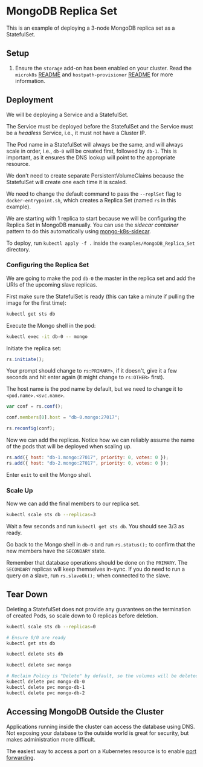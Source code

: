 # MongoDB Replica Set

This is an example of deploying a 3-node MongoDB replica set as a StatefulSet.

## Setup
  1. Ensure the `storage` add-on has been enabled on your cluster. Read the `microk8s` [README](https://github.com/ubuntu/microk8s) and `hostpath-provisioner` [README](https://github.com/juju-solutions/hostpath-provisioner) for more information.

## Deployment

We will be deploying a Service and a StatefulSet.

The Service must be deployed before the StatefulSet and the Service must be a _headless_ Service,
i.e., it must not have a Cluster IP.

The Pod name in a StatefulSet will always be the same, and will always scale in order, i.e., `db-0`
will be created first, followed by `db-1`. This is important, as it ensures the DNS lookup will
point to the appropriate resource.

We don't need to create separate PersistentVolumeClaims because the StatefulSet will create one each
time it is scaled.

We need to change the default command to pass the `--replSet` flag to `docker-entrypoint.sh`, which
creates a Replica Set (named `rs` in this example).

We are starting with 1 replica to start because we will be configuring the Replica Set in MongoDB
manually. You can use the _sidecar container_ pattern to do this automatically using [mongo-k8s-sidecar](https://github.com/cvallance/mongo-k8s-sidecar).

To deploy, run `kubectl apply -f .` inside the `examples/MongoDB_Replica_Set` directory.

### Configuring the Replica Set

We are going to make the pod `db-0` the master in the replica set and add the URIs of the upcoming
slave replicas.

First make sure the StatefulSet is ready (this can take a minute if pulling the image for the first
time):

```bash
kubectl get sts db
```

Execute the Mongo shell in the pod:

```bash
kubectl exec -it db-0 -- mongo
```

Initiate the replica set:

```javascript
rs.initiate();
```

Your prompt should change to `rs:PRIMARY>`, if it doesn't, give it a few seconds and hit enter
again (it might change to `rs:OTHER>` first).

The host name is the pod name by default, but we need to change it to `<pod.name>.<svc.name>`.

```javascript
var conf = rs.conf();

conf.members[0].host = "db-0.mongo:27017";

rs.reconfig(conf);
```

Now we can add the replicas. Notice how we can reliably assume the name of the pods that will be
deployed when scaling up.

```javascript
rs.add({ host: "db-1.mongo:27017", priority: 0, votes: 0 });
rs.add({ host: "db-2.mongo:27017", priority: 0, votes: 0 });
```

Enter `exit` to exit the Mongo shell.

### Scale Up

Now we can add the final members to our replica set.

```bash
kubectl scale sts db --replicas=3
```

Wait a few seconds and run `kubectl get sts db`. You should see 3/3 as ready.

Go back to the Mongo shell in `db-0` and run `rs.status();` to confirm that the new members have
the `SECONDARY` state.

Remember that database operations should be done on the `PRIMARY`. The `SECONDARY` replicas will
keep themselves in-sync. If you do need to run a query on a slave, run `rs.slaveOk();` when
connected to the slave.

## Tear Down

Deleting a StatefulSet does not provide any guarantees on the termination of created Pods, so scale
down to 0 replicas before deletion.

```bash
kubectl scale sts db --replicas=0

# Ensure 0/0 are ready
kubectl get sts db

kubectl delete sts db

kubectl delete svc mongo

# Reclaim Policy is "Delete" by default, so the volumes will be deleted once the claims are removed
kubectl delete pvc mongo-db-0
kubectl delete pvc mongo-db-1
kubectl delete pvc mongo-db-2
```

## Accessing MongoDB Outside the Cluster

Applications running inside the cluster can access the database using DNS. Not exposing your
database to the outside world is great for security, but makes administration more difficult.

The easiest way to access a port on a Kubernetes resource is to enable [port forwarding](https://kubernetes.io/docs/tasks/access-application-cluster/port-forward-access-application-cluster/).
